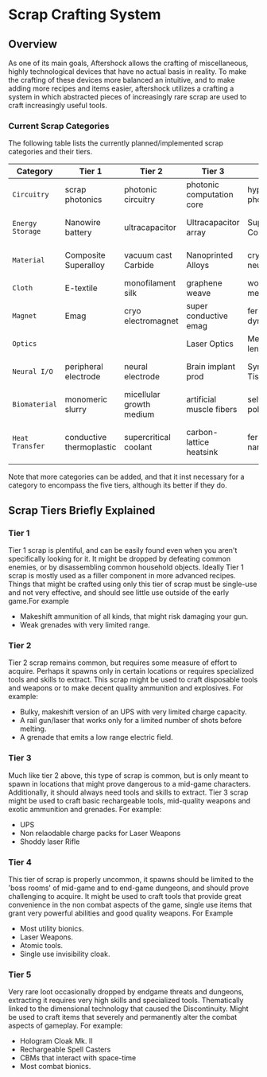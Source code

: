 # Scrap Crafting System

## Overview

As one of its main  goals, Aftershock allows the crafting of miscellaneous, highly technological devices that have no actual basis in reality.  To make the crafting of these devices more balanced an intuitive, and to make adding more recipes and items easier, aftershock utilizes a crafting a system in which abstracted pieces of increasingly rare scrap are used to craft increasingly useful tools.


### Current Scrap Categories

The following table lists the currently planned/implemented scrap categories and their tiers.

|     Category      |     Tier 1           |    Tier 2                |     Tier 3                 |     Tier 4                |     Tier 5                           |
| ----------------- | -------------------- | ------------------------ | -------------------------- | ------------------------- | ------------------------------------ |
| `Circuitry`       | scrap photonics      | photonic circuitry       | photonic computation core  | hypergeometric photonics  | acausal logic permutator             |
| `Energy Storage`  | Nanowire battery     | ultracapacitor           | Ultracapacitor array       | Superconductive Coil      | zero-point energy extractor          |
| `Material`        | Composite Superalloy | vacuum cast Carbide      | Nanoprinted Alloys         | crystal forged neutrite   | phase-uneven matter                  |
| `Cloth`           | E-textile            | monofilament silk        | graphene weave             | woven metamaterial        |                                      |
| `Magnet`          | Emag                 | cryo electromagnet       | super conductive emag      | ferrofluid dynamo         |                                      |
| `Optics  `        |                      |                          | Laser Optics               | Metamaterial lens         |                                      |
| `Neural I/O`      | peripheral electrode | neural electrode         | Brain implant prod         | Synthetic Neural Tissue   | neurosynaptic interface matrix       |
| `Biomaterial`     | monomeric slurry     | micellular growth medium | artificial muscle fibers   | self healing polymers     | autologous totipotent tissue culture |
| `Heat Transfer`   | conductive thermoplastic | supercritical coolant | carbon-lattice heatsink   | fermionic nanoribbon   | maxwellian entropic chirality generator |

Note that more categories can be added, and that it inst necessary for a category to encompass the five tiers, although its better if they do.

## Scrap Tiers Briefly Explained

### Tier 1

Tier 1 scrap is plentiful, and can be easily found even when you aren't specifically looking for it.  It might be dropped by defeating common enemies, or by disassembling common household objects.  Ideally Tier 1 scrap is mostly used as a filler component in more advanced recipes. Things that might be crafted using only this tier of scrap must be single-use and not very effective, and should  see little use outside of the early game.For example

- Makeshift ammunition of all kinds, that might risk damaging your gun.
- Weak grenades with very limited range.

### Tier 2

Tier 2 scrap remains common, but requires some measure of effort to acquire. Perhaps it spawns only in certain locations or requires specialized tools and skills to extract.  This scrap might be used to craft disposable tools and weapons or to make decent quality ammunition and explosives. For example:

- Bulky, makeshift version of an UPS with very limited charge capacity.
- A rail gun/laser that works only for a limited number of shots before melting.
- A grenade that emits a low range electric field.

### Tier 3

Much like tier 2 above, this type of scrap is common, but is only meant to spawn in locations that might prove dangerous to a mid-game characters.  Additionally, it should always need tools and skills to extract.  Tier 3 scrap might be used to craft  basic rechargeable tools, mid-quality weapons and exotic ammunition and grenades.  For example:

- UPS
- Non relaodable charge packs for Laser Weapons
- Shoddy laser Rifle

### Tier 4

This tier of scrap is properly uncommon, it spawns should be limited to the 'boss rooms' of mid-game and to end-game dungeons, and should prove challenging to acquire.  It might be used to craft tools that provide great convenience in the non combat aspects of the game, single use items that grant very powerful abilities and good quality weapons. For Example

- Most utility bionics.
- Laser Weapons.
- Atomic tools.
- Single use invisibility cloak.

### Tier 5

Very rare loot occasionally dropped by endgame threats and dungeons, extracting it requires very high skills and specialized tools. Thematically linked to the dimensional technology that caused the Discontinuity. Might be used to craft items that severely and permanently alter the combat aspects of gameplay. For example:

- Hologram Cloak Mk. II
- Rechargeable Spell Casters
- CBMs that interact with space-time
- Most combat bionics.
